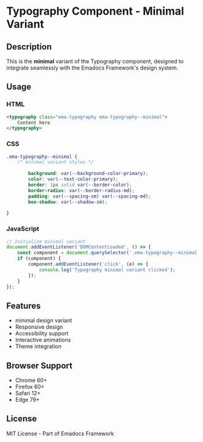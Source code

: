 # Typography Component - Minimal Variant

## Description
This is the **minimal** variant of the Typography component, designed to integrate seamlessly with the Emadocs Framework's design system.

## Usage

### HTML
```html
<typography class="ema-typography ema-typography--minimal">
    Content here
</typography>
```

### CSS
```css
.ema-typography--minimal {
    /* minimal variant styles */
    
        background: var(--background-color-primary);
        color: var(--text-color-primary);
        border: 1px solid var(--border-color);
        border-radius: var(--border-radius-md);
        padding: var(--spacing-sm) var(--spacing-md);
        box-shadow: var(--shadow-sm);
    
}
```

### JavaScript
```javascript
// Initialize minimal variant
document.addEventListener('DOMContentLoaded', () => {
    const component = document.querySelector('.ema-typography--minimal');
    if (component) {
        component.addEventListener('click', (e) => {
            console.log('Typography minimal variant clicked');
        });
    }
});
```

## Features
- minimal design variant
- Responsive design
- Accessibility support
- Interactive animations
- Theme integration

## Browser Support
- Chrome 60+
- Firefox 60+
- Safari 12+
- Edge 79+

## License
MIT License - Part of Emadocs Framework
